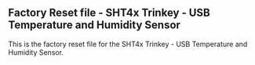 ## Factory Reset file - SHT4x Trinkey - USB Temperature and Humidity Sensor

This is the factory reset file for the SHT4x Trinkey - USB Temperature and Humidity Sensor.